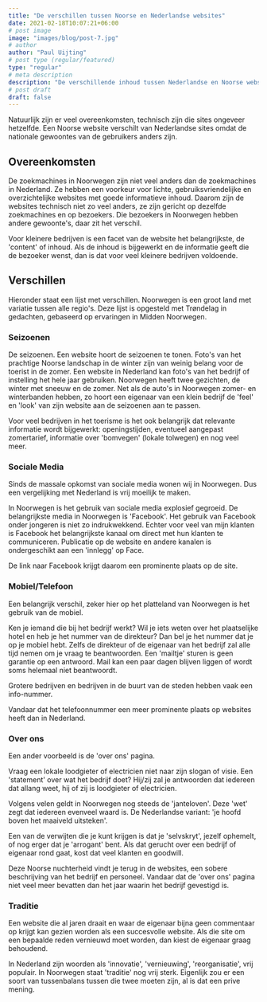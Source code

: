 ```yaml
---
title: "De verschillen tussen Noorse en Nederlandse websites"
date: 2021-02-18T10:07:21+06:00
# post image
image: "images/blog/post-7.jpg"
# author
author: "Paul Uijting"
# post type (regular/featured)
type: "regular"
# meta description
description: "De verschillende inhoud tussen Nederlandse en Noorse websites."
# post draft
draft: false
---
```



Natuurlijk zijn er veel overeenkomsten, technisch zijn die sites ongeveer hetzelfde.
Een Noorse website verschilt van Nederlandse sites omdat de nationale gewoontes van de gebruikers anders zijn.

## Overeenkomsten
 
De zoekmachines in Noorwegen zijn niet veel anders dan de zoekmachines in Nederland. 
Ze hebben een voorkeur voor lichte, gebruiksvriendelijke en overzichtelijke websites met goede informatieve inhoud.
Daarom zijn de websites technisch niet zo veel anders, ze zijn gericht op dezelfde zoekmachines en op bezoekers. 
Die bezoekers in Noorwegen hebben andere gewoonte's, daar zit het verschil.

Voor kleinere bedrijven is een facet van de website het belangrijkste, de 'content' of inhoud. 
Als de inhoud is bijgewerkt en de informatie geeft die de bezoeker wenst, dan is dat voor veel kleinere bedrijven voldoende.

  
## Verschillen

Hieronder staat een lijst met verschillen. Noorwegen is een groot land met variatie tussen alle regio's. 
Deze lijst is opgesteld met Trøndelag in gedachten, gebaseerd op ervaringen in Midden Noorwegen.

### Seizoenen

De seizoenen. Een website hoort de seizoenen te tonen. Foto's van het prachtige Noorse landschap in de winter zijn van weinig belang voor de toerist in de zomer. Een website in Nederland kan foto's van het bedrijf of instelling het hele jaar gebruiken. Noorwegen heeft twee gezichten, de winter met sneeuw en de zomer.
Net als de auto's in Noorwegen zomer- en winterbanden hebben, zo hoort  een eigenaar van een klein bedrijf de 'feel' en 'look' van zijn website aan de seizoenen aan te passen.

Voor veel bedrijven in het toerisme is het ook belangrijk dat relevante informatie wordt bijgewerkt: openingstijden, eventueel aangepast zomertarief, informatie over 'bomvegen' (lokale tolwegen) en nog veel meer.

### Sociale Media

Sinds de massale opkomst van sociale media wonen wij in Noorwegen. Dus een vergelijking met Nederland is vrij moeilijk te maken.

In Noorwegen is het gebruik van sociale media explosief gegroeid.
De belangrijkste media in Noorwegen is 'Facebook'. Het gebruik van Facebook onder jongeren is niet zo indrukwekkend.
Echter voor veel van mijn klanten is Facebook het belangrijkste kanaal om direct met hun klanten te communiceren.
Publicatie op de website en andere kanalen is ondergeschikt aan een 'innlegg' op Face.

De link naar Facebook krijgt daarom een prominente plaats op de site.



### Mobiel/Telefoon

Een belangrijk verschil, zeker hier op het platteland van Noorwegen is het gebruik van de mobiel.

Ken je iemand die bij het bedrijf werkt? Wil je iets weten over het plaatselijke hotel en heb je het nummer van de direkteur?
Dan bel je het nummer dat je op je mobiel hebt. Zelfs de direkteur of de eigenaar van het bedrijf zal alle tijd nemen om je vraag te beantwoorden.
Een 'mailtje' sturen is geen garantie op een antwoord. Mail kan een paar dagen blijven liggen of wordt soms helemaal niet beantwoordt.

Grotere bedrijven en bedrijven in de buurt van de steden hebben vaak een info-nummer.

Vandaar dat het telefoonnummer een meer prominente plaats op websites heeft dan in Nederland.

### Over ons

Een ander voorbeeld is de 'over ons' pagina. 

Vraag een lokale loodgieter of electricien niet naar zijn slogan of visie. Een 'statement' over wat het bedrijf doet?
Hij/zij zal je antwoorden dat iedereen dat allang weet, hij of zij is loodgieter of electricien. 

Volgens velen geldt in Noorwegen nog steeds de 'janteloven'. Deze 'wet' zegt dat iedereen evenveel waard is. 
De Nederlandse variant: 'je hoofd boven het maaiveld uitsteken'.

Een van de verwijten die je kunt krijgen is dat je 'selvskryt', jezelf ophemelt, of nog erger dat je 'arrogant' bent.
Als dat gerucht over een bedrijf of eigenaar rond gaat, kost dat veel klanten en goodwill.

Deze Noorse nuchterheid vindt je terug in de websites, een sobere beschrijving van het bedrijf en personeel.
Vandaar dat de 'over ons' pagina niet veel meer bevatten dan het jaar waarin het bedrijf gevestigd is.

### Traditie

Een website die al jaren draait en waar de eigenaar bijna geen commentaar op krijgt kan gezien worden als een succesvolle website.
Als die site om een bepaalde reden vernieuwd moet worden, dan kiest de eigenaar graag behoudend. 

In Nederland zijn woorden als 'innovatie', 'vernieuwing', 'reorganisatie', vrij populair. In Noorwegen staat 'traditie' nog vrij sterk.
Eigenlijk zou er een soort van tussenbalans tussen die twee moeten zijn, al is dat een prive mening.

